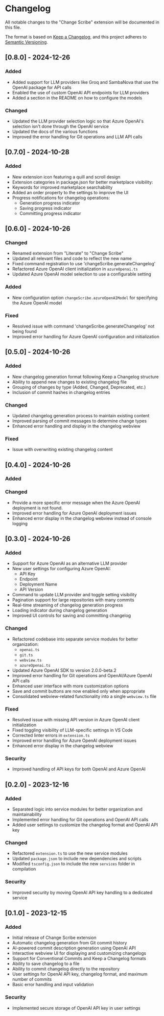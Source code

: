 # Changelog

All notable changes to the "Change Scribe" extension will be documented in this file.

The format is based on [Keep a Changelog](https://keepachangelog.com/en/1.0.0/),
and this project adheres to [Semantic Versioning](https://semver.org/spec/v2.0.0.html).

## [0.8.0] - 2024-12-26
### Added
- Added support for LLM providers like Groq and SambaNova that use the OpenAI package for API calls
- Enabled the use of custom OpenAI API endpoints for LLM providers
- Added a section in the README on how to configure the models

### Changed
- Updated the LLM provider selection logic so that Azure OpenAI's selection isn't done through the OpenAI service
- Updated the docs of the various functions
- Improved the error handling for Git operations and LLM API calls


## [0.7.0] - 2024-10-28
### Added
- New extension icon featuring a quill and scroll design
- Extension categories in package.json for better marketplace visibility:
- Keywords for improved marketplace searchability
- Added an order property to the settings to improve the UI
- Progress notifications for changelog operations:
  - Generation progress indicator
  - Saving progress indicator
  - Committing progress indicator

## [0.6.0] - 2024-10-26

### Changed
- Renamed extension from "Literate" to "Change Scribe"
- Updated all relevant files and code to reflect the new name
- Fixed command registration to use 'changeScribe.generateChangelog'
- Refactored Azure OpenAI client initialization in `azureOpenai.ts`
- Updated Azure OpenAI model selection to use a configurable setting

### Added
- New configuration option `changeScribe.azureOpenAIModel` for specifying the Azure OpenAI model

### Fixed
- Resolved issue with command 'changeScribe.generateChangelog' not being found
- Improved error handling for Azure OpenAI configuration and initialization

## [0.5.0] - 2024-10-26

### Added
- New changelog generation format following Keep a Changelog structure
- Ability to append new changes to existing changelog file
- Grouping of changes by type (Added, Changed, Deprecated, etc.)
- Inclusion of commit hashes in changelog entries

### Changed
- Updated changelog generation process to maintain existing content
- Improved parsing of commit messages to determine change types
- Enhanced error handling and display in the changelog webview

### Fixed
- Issue with overwriting existing changelog content

## [0.4.0] - 2024-10-26
### Added

### Changed
- Provide a more specific error message when the Azure OpenAI deployment is not found.
- Improved error handling for Azure OpenAI deployment issues
- Enhanced error display in the changelog webview instead of console logging

## [0.3.0] - 2024-10-26
### Added
- Support for Azure OpenAI as an alternative LLM provider
- New user settings for configuring Azure OpenAI:
  - API Key
  - Endpoint
  - Deployment Name
  - API Version
- Command to update LLM provider and toggle setting visibility
- Pagination support for large repositories with many commits
- Real-time streaming of changelog generation progress
- Loading indicator during changelog generation
- Improved UI controls for saving and committing changelog

### Changed
- Refactored codebase into separate service modules for better organization:
  - `openai.ts`
  - `git.ts`
  - `webview.ts`
  - `azureOpenai.ts`
- Updated Azure OpenAI SDK to version 2.0.0-beta.2
- Improved error handling for Git operations and OpenAI/Azure OpenAI API calls
- Enhanced user interface with more customization options
- Save and commit buttons are now enabled only when appropriate
- Consolidated webview-related functionality into a single `webview.ts` file

### Fixed
- Resolved issue with missing API version in Azure OpenAI client initialization
- Fixed toggling visibility of LLM-specific settings in VS Code
- Corrected linter errors in `extension.ts`
- Improved error handling for Azure OpenAI deployment issues
- Enhanced error display in the changelog webview

### Security
- Improved handling of API keys for both OpenAI and Azure OpenAI

## [0.2.0] - 2023-12-16

### Added
- Separated logic into service modules for better organization and maintainability
- Implemented error handling for Git operations and OpenAI API calls
- Added user settings to customize the changelog format and OpenAI API key

### Changed
- Refactored `extension.ts` to use the new service modules
- Updated `package.json` to include new dependencies and scripts
- Modified `tsconfig.json` to include the new `services` folder in compilation

### Security
- Improved security by moving OpenAI API key handling to a dedicated service

## [0.1.0] - 2023-12-15

### Added
- Initial release of Change Scribe extension
- Automatic changelog generation from Git commit history
- AI-powered commit description generation using OpenAI API
- Interactive webview UI for displaying and customizing changelogs
- Support for Conventional Commits and Keep a Changelog formats
- Ability to save changelog to a file
- Ability to commit changelog directly to the repository
- User settings for OpenAI API key, changelog format, and maximum number of commits
- Basic error handling and input validation

### Security
- Implemented secure storage of OpenAI API key in user settings
